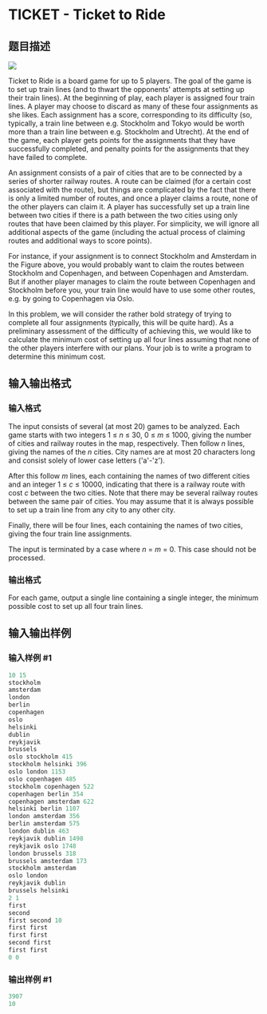 # TICKET - Ticket to Ride

## 题目描述

 ![](https://cdn.luogu.com.cn/upload/vjudge_pic/SP1838/0ce7897e9246b2e8eacdf43d0a7146c918f5a7bd.png)

Ticket to Ride is a board game for up to 5 players. The goal of the game is to set up train lines (and to thwart the opponents' attempts at setting up their train lines). At the beginning of play, each player is assigned four train lines. A player may choose to discard as many of these four assignments as she likes. Each assignment has a score, corresponding to its difficulty (so, typically, a train line between e.g. Stockholm and Tokyo would be worth more than a train line between e.g. Stockholm and Utrecht). At the end of the game, each player gets points for the assignments that they have successfully completed, and penalty points for the assignments that they have failed to complete.

An assignment consists of a pair of cities that are to be connected by a series of shorter railway routes. A route can be claimed (for a certain cost associated with the route), but things are complicated by the fact that there is only a limited number of routes, and once a player claims a route, none of the other players can claim it. A player has successfully set up a train line between two cities if there is a path between the two cities using only routes that have been claimed by this player. For simplicity, we will ignore all additional aspects of the game (including the actual process of claiming routes and additional ways to score points).

For instance, if your assignment is to connect Stockholm and Amsterdam in the Figure above, you would probably want to claim the routes between Stockholm and Copenhagen, and between Copenhagen and Amsterdam. But if another player manages to claim the route between Copenhagen and Stockholm before you, your train line would have to use some other routes, e.g. by going to Copenhagen via Oslo.

In this problem, we will consider the rather bold strategy of trying to complete all four assignments (typically, this will be quite hard). As a preliminary assessment of the difficulty of achieving this, we would like to calculate the minimum cost of setting up all four lines assuming that none of the other players interfere with our plans. Your job is to write a program to determine this minimum cost.

## 输入输出格式

### 输入格式

 The input consists of several (at most 20) games to be analyzed. Each game starts with two integers 1 ≤ _n_ ≤ 30, 0 ≤ _m_ ≤ 1000, giving the number of cities and railway routes in the map, respectively. Then follow _n_ lines, giving the names of the _n_ cities. City names are at most 20 characters long and consist solely of lower case letters ('a'-'z').

After this follow _m_ lines, each containing the names of two different cities and an integer 1 ≤ _c_ ≤ 10000, indicating that there is a railway route with cost _c_ between the two cities. Note that there may be several railway routes between the same pair of cities. You may assume that it is always possible to set up a train line from any city to any other city.

Finally, there will be four lines, each containing the names of two cities, giving the four train line assignments.

The input is terminated by a case where _n_ = _m_ = 0. This case should not be processed.

### 输出格式

 For each game, output a single line containing a single integer, the minimum possible cost to set up all four train lines.

## 输入输出样例

### 输入样例 #1

```cpp
10 15
stockholm
amsterdam
london
berlin
copenhagen
oslo
helsinki
dublin
reykjavik
brussels
oslo stockholm 415
stockholm helsinki 396
oslo london 1153
oslo copenhagen 485
stockholm copenhagen 522
copenhagen berlin 354
copenhagen amsterdam 622
helsinki berlin 1107
london amsterdam 356
berlin amsterdam 575
london dublin 463
reykjavik dublin 1498
reykjavik oslo 1748
london brussels 318
brussels amsterdam 173
stockholm amsterdam
oslo london
reykjavik dublin
brussels helsinki
2 1
first
second
first second 10
first first
first first
second first
first first
0 0
```


### 输出样例 #1

```cpp
3907
10
```


